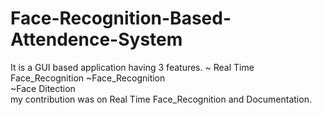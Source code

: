 # Face-Recognition-Based-Attendence-System
It is a GUI based application having 3 features. 
~ Real Time Face_Recognition 
~Face_Recognition  
~Face Ditection   
my contribution was on Real Time Face_Recognition and Documentation.
